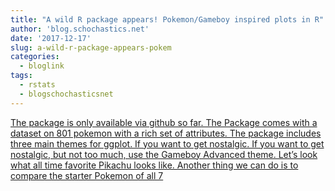 ```yaml
---
title: "A wild R package appears! Pokemon/Gameboy inspired plots in R"
author: 'blog.schochastics.net'
date: '2017-12-17'
slug: a-wild-r-package-appears-pokem
categories:
  - bloglink
tags:
  - rstats
  - blogschochasticsnet
---
```


[The package is only available via github so far. The Package comes with a dataset on 801 pokemon with a rich set of attributes. The package includes three main themes for ggplot. If you want to get nostalgic. If you want to get nostalgic, but not too much, use the Gameboy Advanced theme. Let’s look what all time favorite Pikachu looks like. Another thing we can do is to compare the starter Pokemon of all 7<i class="fas fa-external-link-alt"></i>](http://blog.schochastics.net/post/a-wild-r-package-appears/)

